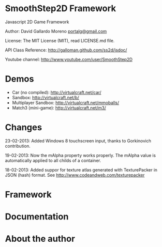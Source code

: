 SmoothStep2D Framework
======================

Javascript 2D Game Framework

Author: David Gallardo Moreno <portalg@gmail.com>

License: The MIT License (MIT), read LICENSE.md file.

API Class Reference: http://galloman.github.com/ss2d/jsdoc/

Youtube channel: http://www.youtube.com/user/SmoothStep2D

Demos
==========

- Car (no compiled): http://virtualcraft.net/car/
- Sandbox: http://virtualcraft.net/b/
- Multiplayer Sandbox: http://virtualcraft.net/mmoballs/
- Match3 (mini-game): http://virtualcraft.net/m3/

Changes
=======

23-02-2013:
Added Windows 8 touchscreen input, thanks to Gorkinovich contribution.

19-02-2013:
Now the mAlpha property works properly. The mAlpha value is automatically applied to all childs of a container.

18-02-2013:
Added suppor for texture atlas generated with TexturePacker in JSON (hash) format. See http://www.codeandweb.com/texturepacker


Framework
=========


Documentation
=============


About the author
================